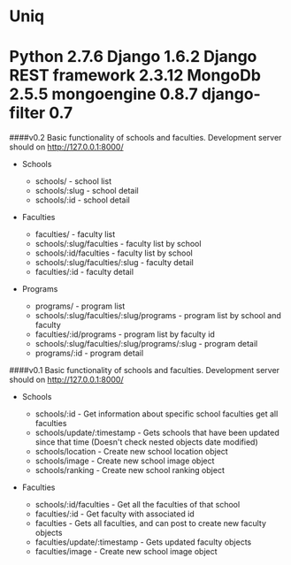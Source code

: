 Uniq
=========================
Python 2.7.6
Django 1.6.2
Django REST framework 2.3.12
MongoDb 2.5.5
mongoengine 0.8.7
django-filter 0.7
=======

####v0.2
Basic functionality of schools and faculties. Development server should on http://127.0.0.1:8000/

- Schools
  - schools/  - school list
  - schools/:slug - school detail
  - schools/:id - school detail

- Faculties
  - faculties/ - faculty list
  - schools/:slug/faculties - faculty list by school
  - schools/:id/faculties - faculty list by school
  - schools/:slug/faculties/:slug - faculty detail
  - faculties/:id - faculty detail

- Programs
  - programs/ - program list
  - schools/:slug/faculties/:slug/programs - program list by school and faculty
  - faculties/:id/programs - program list by faculty id
  - schools/:slug/faculties/:slug/programs/:slug - program detail
  - programs/:id - program detail

####v0.1
Basic functionality of schools and faculties. Development server should on http://127.0.0.1:8000/

- Schools
  - schools/:id	- Get information about specific school	faculties	get all faculties
  - schools/update/:timestamp	- Gets schools that have been updated since that time	(Doesn't check nested objects date modified)
  - schools/location - Create new school location object
  - schools/image - Create new school image object
  - schools/ranking - Create new school ranking object

- Faculties
  - schools/:id/faculties	- Get all the faculties of that school
  - faculties/:id	- Get faculty with associated id
  - faculties - Gets all faculties, and can post to create new faculty objects
  - faculties/update/:timestamp	- Gets updated faculty objects
  - faculties/image - Create new school image object
